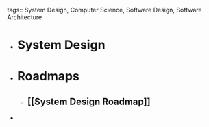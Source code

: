 tags:: System Design, Computer Science, Software Design, Software Architecture

- # System Design
- # Roadmaps
	- ## [[System Design Roadmap]]
-